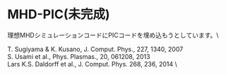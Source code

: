 # MHD-PIC(未完成)

理想MHDシミュレーションコードにPICコードを埋め込もうとしています。\

T. Sugiyama & K. Kusano, J. Comput. Phys., 227, 1340, 2007 \
S. Usami et al., Phys. Plasmas., 20, 061208, 2013 \
Lars K.S. Daldorff et al., J. Comput. Phys. 268, 236, 2014 \
